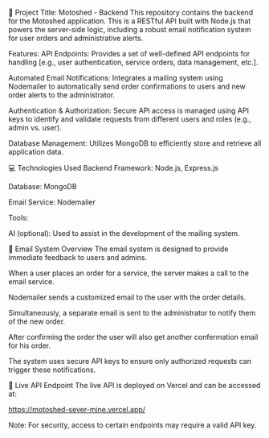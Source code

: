 🌟 Project Title: Motoshed - Backend
This repository contains the backend for the Motoshed application. This is a RESTful API built with Node.js that powers the server-side logic, including a robust email notification system for user orders and administrative alerts.

Features:
API Endpoints: Provides a set of well-defined API endpoints for handling [e.g., user authentication, service orders, data management, etc.].

Automated Email Notifications: Integrates a mailing system using Nodemailer to automatically send order confirmations to users and new order alerts to the administrator.

Authentication & Authorization: Secure API access is managed using API keys to identify and validate requests from different users and roles (e.g., admin vs. user).

Database Management: Utilizes MongoDB to efficiently store and retrieve all application data.

💻 Technologies Used
Backend Framework: Node.js, Express.js

Database: MongoDB

Email Service: Nodemailer

Tools:

AI (optional): Used to assist in the development of the mailing system.

📧 Email System Overview
The email system is designed to provide immediate feedback to users and admins.

When a user places an order for a service, the server makes a call to the email service.

Nodemailer sends a customized email to the user with the order details.

Simultaneously, a separate email is sent to the administrator to notify them of the new order.

After confirming the order the user will also get another confermation email for his order.

The system uses secure API keys to ensure only authorized requests can trigger these notifications.

🔗 Live API Endpoint
The live API is deployed on Vercel and can be accessed at:

https://motoshed-sever-mine.vercel.app/

Note: For security, access to certain endpoints may require a valid API key.
